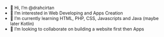 - 👋 Hi, I’m @drahcirtan
- 👀 I’m interested in Web Developing and Apps Creation
- 🌱 I’m currently learning HTML, PHP, CSS, Javascripts and Java (maybe later Kotlin)
- 💞️ I’m looking to collaborate on building a website first then Apps

<!---
drahcirtan/drahcirtan is a ✨ special ✨ repository because its `README.md` (this file) appears on your GitHub profile.
You can click the Preview link to take a look at your changes.
--->
